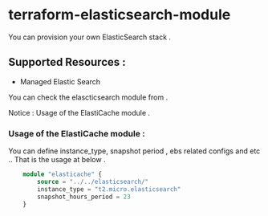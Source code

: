 # terraform-elasticsearch-module

You can provision your own ElasticSearch stack .

## Supported Resources : 
* Managed Elastic Search

You can check the elascticsearch module from <a href="/main.tf"></a> . 

Notice : Usage of the ElastiCache module .

### Usage of the ElastiCache module : 
You can define instance_type, snapshot period , ebs related configs and etc .. 
That is the usage at below . 

```terraform
    module "elasticache" {
        source = "../../elasticsearch/"
        instance_type = "t2.micro.elasticsearch"
        snapshot_hours_period = 23
    }
```